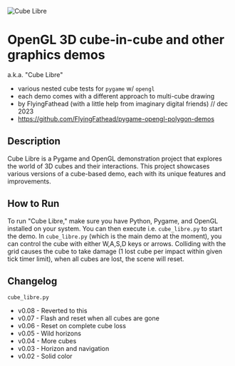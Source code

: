 ![Cube Libre](https://github.com/FlyingFathead/pygame-opengl-polygon-demos/raw/main/cube_libre.jpg)

# OpenGL 3D cube-in-cube and other graphics demos
a.k.a. "Cube Libre" 
- various nested cube tests for `pygame` w/ `opengl`
- each demo comes with a different approach to multi-cube drawing
- by FlyingFathead (with a little help from imaginary digital friends) // dec 2023
- https://github.com/FlyingFathead/pygame-opengl-polygon-demos

## Description

Cube Libre is a Pygame and OpenGL demonstration project that explores the world of 3D cubes and their interactions. This project showcases various versions of a cube-based demo, each with its unique features and improvements.

## How to Run

To run "Cube Libre," make sure you have Python, Pygame, and OpenGL installed on your system. You can then execute i.e. `cube_libre.py` to start the demo. In `cube_libre.py` (which is the main demo at the moment), you can control the cube with either W,A,S,D keys or arrows. Colliding with the grid causes the cube to take damage (1 lost cube per impact within given tick timer limit), when all cubes are lost, the scene will reset.

## Changelog
`cube_libre.py`
- v0.08 - Reverted to this
- v0.07 - Flash and reset when all cubes are gone
- v0.06 - Reset on complete cube loss
- v0.05 - Wild horizons
- v0.04 - More cubes
- v0.03 - Horizon and navigation
- v0.02 - Solid color
